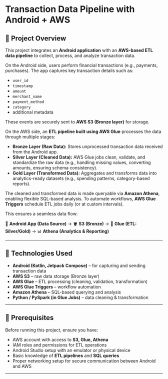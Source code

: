 # Transaction Data Pipeline with Android + AWS

## 📌 Project Overview
This project integrates an **Android application** with an **AWS-based ETL data pipeline** to collect, process, and analyze transaction data.  

On the Android side, users perform financial transactions (e.g., payments, purchases). The app captures key transaction details such as:

- `user_id`
- `timestamp`
- `amount`
- `merchant_name`
- `payment_method`
- `category`
- additional metadata  

These events are securely sent to **AWS S3 (Bronze layer)** for storage.

On the AWS side, an **ETL pipeline built using AWS Glue** processes the data through multiple stages:

- **Bronze Layer (Raw Data):** Stores unprocessed transaction data received from the Android app.  
- **Silver Layer (Cleaned Data):** AWS Glue jobs clean, validate, and standardize the raw data (e.g., handling missing values, converting amounts, ensuring schema consistency).  
- **Gold Layer (Transformed Data):** Aggregates and transforms data into analytics-ready datasets (e.g., spending patterns, category-based reports).  

The cleaned and transformed data is made queryable via **Amazon Athena**, enabling flexible SQL-based analysis. To automate workflows, **AWS Glue Triggers** schedule ETL jobs daily (or at custom intervals).  

This ensures a seamless data flow:  

📱 **Android App (Data Source)** → 🪣 **S3 (Bronze)** → 🧹 **Glue (ETL: Silver/Gold)** → 📊 **Athena (Analytics & Reporting)**  

---

## 🚀 Technologies Used
- **Android (Kotlin, Jetpack Compose)** – for capturing and sending transaction data  
- **AWS S3** – raw data storage (Bronze layer)  
- **AWS Glue** – ETL processing (cleaning, validation, transformation)  
- **AWS Glue Triggers** – workflow automation  
- **Amazon Athena** – SQL-based querying and analysis  
- **Python / PySpark (in Glue Jobs)** – data cleaning & transformation  

---

## 🔑 Prerequisites
Before running this project, ensure you have:  
- AWS account with access to **S3, Glue, Athena**  
- IAM roles and permissions for ETL operations  
- Android Studio setup with an emulator or physical device  
- Basic knowledge of **ETL pipelines** and **SQL queries**  
- Proper networking setup for secure communication between Android and AWS  

---

